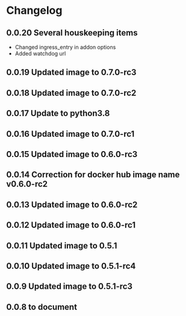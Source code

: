 # Changelog

## 0.0.20 Several houskeeping items
  - Changed ingress_entry in addon options  
  - Added watchdog url
## 0.0.19 Updated image to 0.7.0-rc3
## 0.0.18 Updated image to 0.7.0-rc2
## 0.0.17 Update to python3.8
## 0.0.16 Updated image to 0.7.0-rc1
## 0.0.15 Updated image to 0.6.0-rc3
## 0.0.14 Correction for docker hub image name v0.6.0-rc2
## 0.0.13 Updated image to 0.6.0-rc2
## 0.0.12 Updated image to 0.6.0-rc1
## 0.0.11 Updated image to 0.5.1
## 0.0.10 Updated image to 0.5.1-rc4
## 0.0.9 Updated image to 0.5.1-rc3
## 0.0.8 to document
